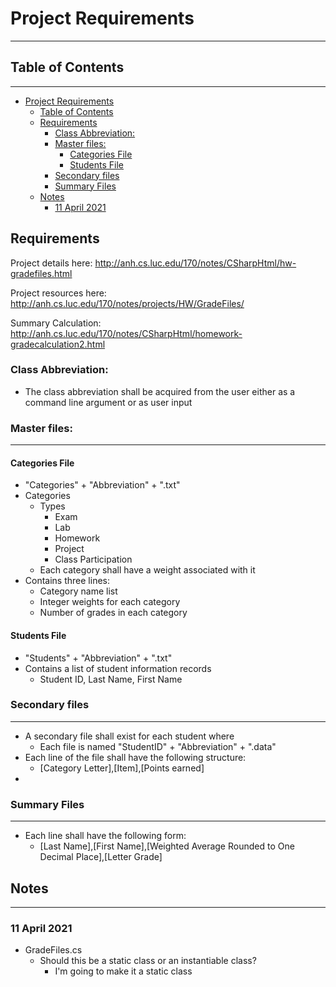 # Project Requirements

---

## Table of Contents 

---
- [Project Requirements](#project-requirements)
  - [Table of Contents](#table-of-contents)
  - [Requirements](#requirements)
    - [Class Abbreviation:](#class-abbreviation)
    - [Master files:](#master-files)
      - [Categories File](#categories-file)
      - [Students File](#students-file)
    - [Secondary files](#secondary-files)
    - [Summary Files](#summary-files)
  - [Notes](#notes)
    - [11 April 2021](#11-april-2021)




## Requirements

Project details here:
http://anh.cs.luc.edu/170/notes/CSharpHtml/hw-gradefiles.html

Project resources here:
http://anh.cs.luc.edu/170/notes/projects/HW/GradeFiles/

Summary Calculation:
http://anh.cs.luc.edu/170/notes/CSharpHtml/homework-gradecalculation2.html


### Class Abbreviation:
  * The class abbreviation shall be acquired from the user either as a command line argument or as user input


### Master files:

---

#### Categories File

  * "Categories" + "Abbreviation" + ".txt"
  * Categories
    * Types
      * Exam
      * Lab
      * Homework
      * Project
      * Class Participation
    * Each category shall have a weight associated with it
  * Contains three lines:
    * Category name list
    * Integer weights for each category
    * Number of grades in each category

#### Students File

  * "Students" + "Abbreviation" + ".txt"
  * Contains a list of student information records
    * Student ID, Last Name, First Name

### Secondary files

---

  * A secondary file shall exist for each student where 
    * Each file is named "StudentID" + "Abbreviation" + ".data"
  * Each line of the file shall have the following structure:
    * [Category Letter],[Item],[Points earned]
  * 


### Summary Files

---

  * Each line shall have the following form:
    * [Last Name],[First Name],[Weighted Average Rounded to One Decimal Place],[Letter Grade]


## Notes

---


### 11 April 2021

* GradeFiles.cs
  * Should this be a static class or an instantiable class?
    * I'm going to make it a static class





